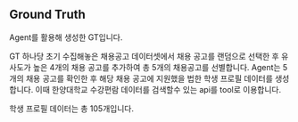 
## Ground Truth

Agent를 활용해 생성한 GT입니다.

GT 하나당 초기 수집해놓은 채용공고 데이터셋에서 채용 공고를 랜덤으로 선택한 후 유사도가 높은 4개의 채용 공고를 추가하여 총 5개의 채용공고를 선별합니다.
Agent는 5개의 채용 공고를 확인한 후 해당 채용 공고에 지원했을 법한 학생 프로필 데이터를 생성합니다.
이때 한양대학교 수강편람 데이터를 검색할수 있는 api를 tool로 이용합니다.

학생 프로필 데이터는 총 105개입니다.

